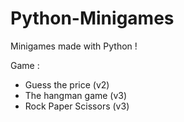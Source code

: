 # Python-Minigames

Minigames made with Python !

Game :
  - Guess the price (v2)
  - The hangman game (v3)
  - Rock Paper Scissors (v3)
